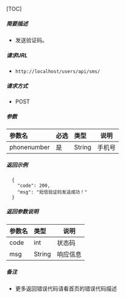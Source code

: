 

[TOC]
    
##### 简要描述

- 发送验证码。

##### 请求URL
- ` http://localhost/users/api/sms/ `
  
##### 请求方式
- POST 

##### 参数

|参数名|必选|类型|说明|
|:----    |:---|:----- |-----   |
|phonenumber |是  |String | 手机号    |

##### 返回示例 

``` 
  {
    "code": 200,
    "msg": "短信验证码发送成功！"
  }
```

##### 返回参数说明 

|参数名|类型|说明|
|:-----  |:-----|-----                           |
|code |int   |状态码  |
|msg |String   |响应信息  |

##### 备注 

- 更多返回错误代码请看首页的错误代码描述




